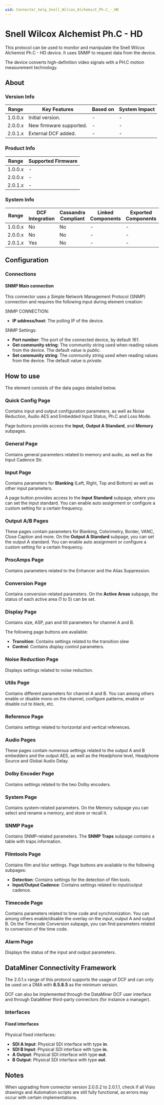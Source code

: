 ```yaml
---
uid: Connector_help_Snell_Wilcox_Alchemist_Ph.C_-_HD
---
```


# Snell Wilcox Alchemist Ph.C - HD

This protocol can be used to monitor and manipulate the Snell Wilcox Alchemist Ph.C - HD device. It uses SNMP to request data from the device.

The device converts high-definition video signals with a PH.C motion measurement technology.

## About

### Version Info

| **Range** | **Key Features**        | **Based on** | **System Impact** |
|-----------|-------------------------|--------------|-------------------|
| 1.0.0.x   | Initial version.        | -            | -                 |
| 2.0.0.x   | New firmware supported. | -            | -                 |
| 2.0.1.x   | External DCF added.     | -            | -                 |

### Product Info

| Range     | Supported Firmware     |
|-----------|------------------------|
| 1.0.0.x   | -                      |
| 2.0.0.x   | -                      |
| 2.0.1.x   | -                      |

### System Info

| Range     | DCF Integration     | Cassandra Compliant     | Linked Components     | Exported Components     |
|-----------|---------------------|-------------------------|-----------------------|-------------------------|
| 1.0.0.x   | No                  | No                      | -                     | -                       |
| 2.0.0.x   | No                  | No                      | -                     | -                       |
| 2.0.1.x   | Yes                 | No                      | -                     | -                       |

## Configuration

### Connections

#### SNMP Main connection

This connector uses a Simple Network Management Protocol (SNMP) connection and requires the following input during element creation:

SNMP CONNECTION:

- **IP address/host**: The polling IP of the device.

SNMP Settings:

- **Port number**: The port of the connected device, by default *161*.
- **Get community string**: The community string used when reading values from the device. The default value is *public*.
- **Set community string**: The community string used when reading values from the device. The default value is *private.*

## How to use

The element consists of the data pages detailed below.

### Quick Config Page

Contains input and output configuration parameters, as well as Noise Reduction, Audio AES and Embedded Input Status, Ph.C and Loss Mode.

Page buttons provide access the **Input,** **Output A Standard**, and **Memory** subpages.

### General Page

Contains general parameters related to memory and audio, as well as the Input Cadence Str.

### Input Page

Contains parameters for **Blanking** (Left, Right, Top and Bottom) as well as other input parameters.

A page button provides access to the **Input Standard** subpage, where you can set the input standard. You can enable auto assignment or configure a custom setting for a certain frequency.

### Output A/B Pages

These pages contain parameters for Blanking, Colorimetry, Border, VANC, Close Caption and more. On the **Output A Standard** subpage, you can set the output A standard. You can enable auto assignment or configure a custom setting for a certain frequency.

### ProcAmps Page

Contains parameters related to the Enhancer and the Alias Suppression.

### Conversion Page

Contains conversion-related parameters. On the **Active Areas** subpage, the status of each active area (1 to 5) can be set.

### Display Page

Contains size, ASP, pan and tilt parameters for channel A and B.

The following page buttons are available:

- **Transition**: Contains settings related to the transition slew
- **Control**: Contains display control parameters.

### Noise Reduction Page

Displays settings related to noise reduction.

### Utils Page

Contains different parameters for channel A and B. You can among others enable or disable mono on the channel, configure patterns, enable or disable cut to black, etc.

### Reference Page

Contains settings related to horizontal and vertical references.

### Audio Pages

These pages contain numerous settings related to the output A and B embedders and the output AES, as well as the Headphone level, Headphone Source and Global Audio Delay.

### Dolby Encoder Page

Contains settings related to the two Dolby encoders.

### System Page

Contains system-related parameters. On the Memory subpage you can select and rename a memory, and store or recall it.

### SNMP Page

Contains SNMP-related parameters. The **SNMP Traps** subpage contains a table with traps information.

### Filmtools Page

Contains film and blur settings. Page buttons are available to the following subpages:

- **Detection**: Contains settings for the detection of film tools.
- **Input/Output Cadence**: Contains settings related to input/output cadence.

### Timecode Page

Contains parameters related to time code and synchronization. You can among others enable/disable the overlay on the input, output A and output B. On the Timecode Conversion subpage, you can find parameters related to conversion of the time code.

### Alarm Page

Displays the status of the input and output parameters.

## DataMiner Connectivity Framework

The 2.0.1.x range of this protocol supports the usage of DCF and can only be used on a DMA with **8.5.8.5** as the minimum version.

DCF can also be implemented through the DataMiner DCF user interface and through DataMiner third-party connectors (for instance a manager).

### Interfaces

#### Fixed interfaces

Physical fixed interfaces:

- **SDI A Input**: Physical SDI interface with type **in**.
- **SDI B Input**: Physical SDI interface with type **in.**
- **A Output**: Physical SDI interface with type **out**.
- **B Output**: Physical SDI interface with type **out**.

## Notes

When upgrading from connector version 2.0.0.2 to 2.0.1.1, check if all Visio drawings and Automation scripts are still fully functional, as errors may occur with certain implementations.
